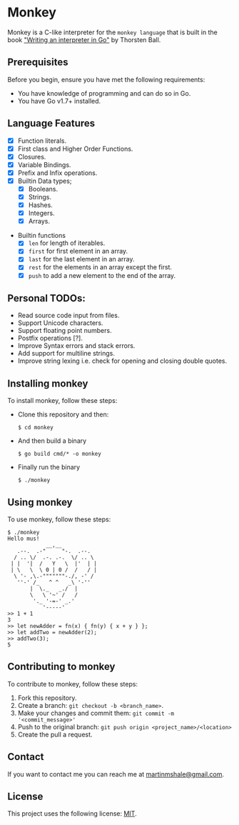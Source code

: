 # Monkey

Monkey is a C-like interpreter for the `monkey language` that is built in the book ["Writing an interpreter in Go"](https://interpreterbook.com) by Thorsten Ball.

## Prerequisites

Before you begin, ensure you have met the following requirements:

- You have knowledge of programming and can do so in Go.
- You have Go v1.7+ installed.

## Language Features

- [x] Function literals.
- [x] First class and Higher Order Functions.
- [x] Closures.
- [x] Variable Bindings.
- [x] Prefix and Infix operations.
- [x] Builtin Data types;
  - [x] Booleans.
  - [x] Strings.
  - [x] Hashes.
  - [x] Integers.
  - [x] Arrays.
- Builtin functions
  - [x] `len` for length of iterables.
  - [x] `first` for first element in an array.
  - [x] `last` for the last element in an array.
  - [x] `rest` for the elements in an array except the first.
  - [x] `push` to add a new element to the end of the array.

## Personal TODOs:

- Read source code input from files.
- Support Unicode characters.
- Support floating point numbers.
- Postfix operations [?].
- Improve Syntax errors and stack errors.
- Add support for multiline strings.
- Improve string lexing i.e. check for opening and closing double quotes.

## Installing monkey

To install monkey, follow these steps:

- Clone this repository and then:

  `$ cd monkey`

- And then build a binary

  `$ go build cmd/* -o monkey`

- Finally run the binary

  `$ ./monkey`

## Using monkey

To use monkey, follow these steps:

```
$ ./monkey
Hello mus!
            __,__
   .--.  .-"     "-.  .--.
  / .. \/  .-. .-.  \/ .. \
 | |  '|  /   Y   \  |'  | |
 | \   \  \ 0 | 0 /  /   / |
  \ '- ,\.-"""""""-./, -' /
   ''-' /_   ^ ^   _\ '-''
       |  \._   _./  |
       \   \ '~' /   /
        '._ '-=-' _.'
           '-----'
>> 1 + 1
3
>> let newAdder = fn(x) { fn(y) { x + y } };
>> let addTwo = newAdder(2);
>> addTwo(3);
5
```

## Contributing to monkey

To contribute to monkey, follow these steps:

1. Fork this repository.
2. Create a branch: `git checkout -b <branch_name>`.
3. Make your changes and commit them: `git commit -m '<commit_message>'`
4. Push to the original branch: `git push origin <project_name>/<location>`
5. Create the pull a request.

## Contact

If you want to contact me you can reach me at martinmshale@gmail.com.

## License

This project uses the following license: [MIT](/LICENSE).
